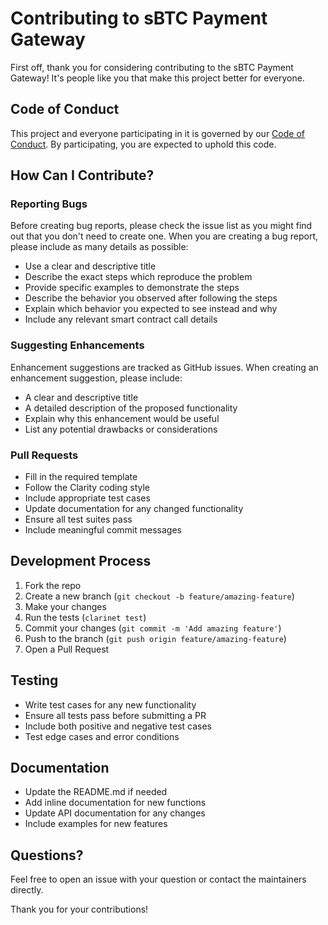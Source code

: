 # Contributing to sBTC Payment Gateway

First off, thank you for considering contributing to the sBTC Payment Gateway! It's people like you that make this project better for everyone.

## Code of Conduct

This project and everyone participating in it is governed by our [Code of Conduct](CODE_OF_CONDUCT.md). By participating, you are expected to uphold this code.

## How Can I Contribute?

### Reporting Bugs

Before creating bug reports, please check the issue list as you might find out that you don't need to create one. When you are creating a bug report, please include as many details as possible:

- Use a clear and descriptive title
- Describe the exact steps which reproduce the problem
- Provide specific examples to demonstrate the steps
- Describe the behavior you observed after following the steps
- Explain which behavior you expected to see instead and why
- Include any relevant smart contract call details

### Suggesting Enhancements

Enhancement suggestions are tracked as GitHub issues. When creating an enhancement suggestion, please include:

- A clear and descriptive title
- A detailed description of the proposed functionality
- Explain why this enhancement would be useful
- List any potential drawbacks or considerations

### Pull Requests

- Fill in the required template
- Follow the Clarity coding style
- Include appropriate test cases
- Update documentation for any changed functionality
- Ensure all test suites pass
- Include meaningful commit messages

## Development Process

1. Fork the repo
2. Create a new branch (`git checkout -b feature/amazing-feature`)
3. Make your changes
4. Run the tests (`clarinet test`)
5. Commit your changes (`git commit -m 'Add amazing feature'`)
6. Push to the branch (`git push origin feature/amazing-feature`)
7. Open a Pull Request

## Testing

- Write test cases for any new functionality
- Ensure all tests pass before submitting a PR
- Include both positive and negative test cases
- Test edge cases and error conditions

## Documentation

- Update the README.md if needed
- Add inline documentation for new functions
- Update API documentation for any changes
- Include examples for new features

## Questions?

Feel free to open an issue with your question or contact the maintainers directly.

Thank you for your contributions!
